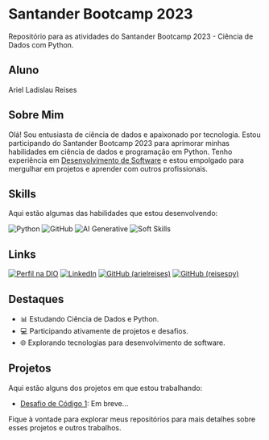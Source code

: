 # Santander Bootcamp 2023

Repositório para as atividades do Santander Bootcamp 2023 - Ciência de Dados com Python.

## Aluno

Ariel Ladislau Reises

## Sobre Mim

Olá! Sou entusiasta de ciência de dados e apaixonado por tecnologia. Estou participando do Santander Bootcamp 2023 para aprimorar minhas habilidades em ciência de dados e programação em Python. Tenho experiência em [Desenvolvimento de Software](https://github.com/reisespy) e estou empolgado para mergulhar em projetos e aprender com outros profissionais.

## Skills

Aqui estão algumas das habilidades que estou desenvolvendo:

![Python](https://img.shields.io/badge/python-3670A0?style=for-the-badge&logo=python&logoColor=ffdd54)
![GitHub](https://img.shields.io/badge/github-%23121011.svg?style=for-the-badge&logo=github&logoColor=white)
![AI Generative](https://img.shields.io/badge/AI%20Generative-black?style=for-the-badge)
![Soft Skills](https://img.shields.io/badge/Soft%20Skills-%23FF5733?style=for-the-badge)


## Links

[![Perfil na DIO](https://img.shields.io/badge/DIO-Profile-blue?style=for-the-badge&logo=digitalocean)](https://www.dio.me/users/arielreises2)
[![LinkedIn](https://img.shields.io/badge/LinkedIn-Connect-blue?style=for-the-badge&logo=linkedin&logoColor=white)](https://www.linkedin.com/in/arielreises/)
[![GitHub (arielreises)](https://img.shields.io/badge/GitHub-arielreises-black?style=for-the-badge&logo=github)](https://github.com/arielreises)
[![GitHub (reisespy)](https://img.shields.io/badge/GitHub-reisespy-black?style=for-the-badge&logo=github)](https://github.com/reisespy)

## Destaques

- 📊 Estudando Ciência de Dados e Python.
- 💻 Participando ativamente de projetos e desafios.
- 🌐 Explorando tecnologias para desenvolvimento de software.

## Projetos

Aqui estão alguns dos projetos em que estou trabalhando:

- [Desafio de Código 1](): Em breve...

Fique à vontade para explorar meus repositórios para mais detalhes sobre esses projetos e outros trabalhos.
